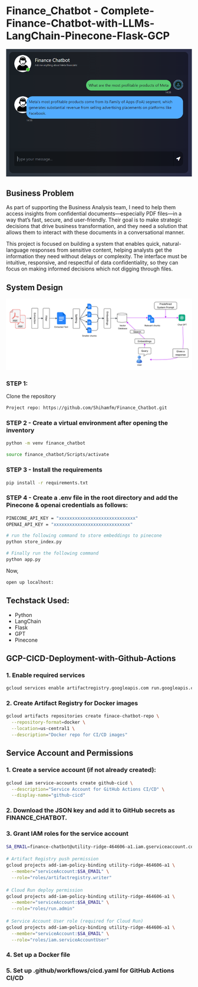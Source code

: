 # Finance_Chatbot - Complete-Finance-Chatbot-with-LLMs-LangChain-Pinecone-Flask-GCP

![Alt text](images/web_interface.png)

## Business Problem
As part of supporting the Business Analysis team, I need to help them access insights from confidential documents—especially PDF files—in a way that’s fast, secure, and user-friendly. Their goal is to make strategic decisions that drive business transformation, and they need a solution that allows them to interact with these documents in a conversational manner.

This project is focused on building a system that enables quick, natural-language responses from sensitive content, helping analysts get the information they need without delays or complexity. The interface must be intuitive, responsive, and respectful of data confidentiality, so they can focus on making informed decisions which not digging through files.

## System Design
![Alt text](images/system_design.png)

### STEP 1:

Clone the repository

```bash
Project repo: https://github.com/Shihamfm/Finance_Chatbot.git

```
### STEP 2 - Create a virtual environment after opening the inventory

```bash
python -m venv finance_chatbot
```

```bash
source finance_chatbot/Scripts/activate
```

### STEP 3 - Install the requirements
```bash
pip install -r requirements.txt
```
### STEP 4 -  Create a .env file in the root directory and add the Pinecone & openai credentials as follows:
```bash
PINECONE_API_KEY = "xxxxxxxxxxxxxxxxxxxxxxxxxxxxx"
OPENAI_API_KEY = "xxxxxxxxxxxxxxxxxxxxxxxxxxxxx"
```
```bash
# run the following command to store embeddings to pinecone
python store_index.py
```

```bash
# Finally run the following command
python app.py
```
Now,
```bash
open up localhost:
```
## Techstack Used:
- Python
- LangChain
- Flask
- GPT
- Pinecone

## GCP-CICD-Deployment-with-Github-Actions

### 1. Enable required services
```bash
gcloud services enable artifactregistry.googleapis.com run.googleapis.com
```
### 2. Create Artifact Registry for Docker images
```bash
gcloud artifacts repositories create finace-chatbot-repo \
  --repository-format=docker \
  --location=us-central1 \
  --description="Docker repo for CI/CD images"
```
## Service Account and Permissions
### 1. Create a service account (if not already created):
```bash
gcloud iam service-accounts create github-cicd \
  --description="Service Account for GitHub Actions CI/CD" \
  --display-name="github-cicd"
```
### 2. Download the JSON key and add it to GitHub secrets as FINANCE_CHATBOT.
### 3. Grant IAM roles for the service account

```bash
SA_EMAIL=finance-chatbot@utility-ridge-464606-a1.iam.gserviceaccount.com

# Artifact Registry push permission
gcloud projects add-iam-policy-binding utility-ridge-464606-a1 \
  --member="serviceAccount:$SA_EMAIL" \
  --role="roles/artifactregistry.writer"

# Cloud Run deploy permission
gcloud projects add-iam-policy-binding utility-ridge-464606-a1 \
  --member="serviceAccount:$SA_EMAIL" \
  --role="roles/run.admin"

# Service Account User role (required for Cloud Run)
gcloud projects add-iam-policy-binding utility-ridge-464606-a1 \
  --member="serviceAccount:$SA_EMAIL" \
  --role="roles/iam.serviceAccountUser"
```

### 4. Set up a Docker file

### 5. Set up .github/workflows/cicd.yaml for GitHub Actions CI/CD